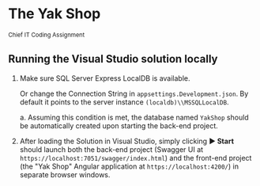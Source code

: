 # The Yak Shop
<small>Chief IT Coding Assignment</small>

## Running the Visual Studio solution locally
1. Make sure SQL Server Express LocalDB is available.

   Or change the Connection String in `appsettings.Development.json`.
   By default it points to the server instance `(localdb)\\MSSQLLocalDB`.

    a. Assuming this condition is met, the database named `YakShop` should be automatically created upon starting the back-end project.

2. After loading the Solution in Visual Studio, simply clicking <strong>&#9658; Start</strong> should launch both the back-end project (Swagger UI at `https://localhost:7051/swagger/index.html`) and the front-end project (the "Yak Shop" Angular application at `https://localhost:4200/`) in separate browser windows.

